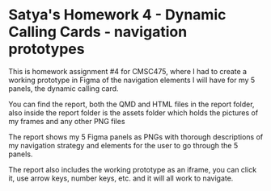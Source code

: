 # Satya's Homework 4 - Dynamic Calling Cards - navigation prototypes

This is homework assignment #4 for CMSC475, where I had to create a working prototype in Figma of the navigation elements I will have for my 5 panels, the dynamic calling card.

You can find the report, both the QMD and HTML files in the report folder, also inside the report folder is the assets folder which holds the pictures of my frames and any other PNG files

The report shows my 5 Figma panels as PNGs with thorough descriptions of my navigation strategy and elements for the user to go through the 5 panels. 

The report also includes the working prototype as an iframe, you can click it, use arrow keys, number keys, etc. and it will all work to navigate. 


